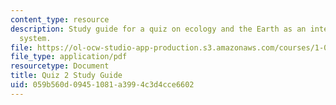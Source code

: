 ```yaml
---
content_type: resource
description: Study guide for a quiz on ecology and the Earth as an integrated dynamic
  system.
file: https://ol-ocw-studio-app-production.s3.amazonaws.com/courses/1-018j-ecology-i-the-earth-system-fall-2009/059b560d09451081a3994c3d4cce6602_MIT1_018JF09_guide_2.pdf
file_type: application/pdf
resourcetype: Document
title: Quiz 2 Study Guide
uid: 059b560d-0945-1081-a399-4c3d4cce6602
---
```


